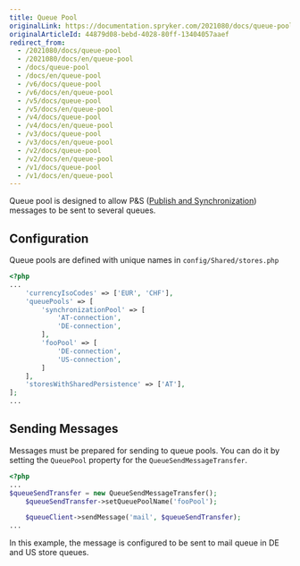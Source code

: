 ```yaml
---
title: Queue Pool
originalLink: https://documentation.spryker.com/2021080/docs/queue-pool
originalArticleId: 44879d08-bebd-4028-80ff-13404057aaef
redirect_from:
  - /2021080/docs/queue-pool
  - /2021080/docs/en/queue-pool
  - /docs/queue-pool
  - /docs/en/queue-pool
  - /v6/docs/queue-pool
  - /v6/docs/en/queue-pool
  - /v5/docs/queue-pool
  - /v5/docs/en/queue-pool
  - /v4/docs/queue-pool
  - /v4/docs/en/queue-pool
  - /v3/docs/queue-pool
  - /v3/docs/en/queue-pool
  - /v2/docs/queue-pool
  - /v2/docs/en/queue-pool
  - /v1/docs/queue-pool
  - /v1/docs/en/queue-pool
---
```


Queue pool is designed to allow P&S ([Publish and Synchronization](/docs/scos/dev/back-end-development/zed/data-manipulation/data-publishing/publish-and-synchronization.html)) messages to be sent to several queues.

## Configuration
Queue pools are defined with unique names in `config/Shared/stores.php`

```php
<?php
...
    'currencyIsoCodes' => ['EUR', 'CHF'],
    'queuePools' => [
        'synchronizationPool' => [
            'AT-connection',
            'DE-connection',
        ],
        'fooPool' => [
            'DE-connection',
            'US-connection',
        ]
    ],
    'storesWithSharedPersistence' => ['AT'],
];
...
```
## Sending Messages
Messages must be prepared for sending to queue pools. You can do it by setting the `QueuePool` property for the `QueueSendMessageTransfer`.
```php
<?php
...
$queueSendTransfer = new QueueSendMessageTransfer();
    $queueSendTransfer->setQueuePoolName('fooPool');

    $queueClient->sendMessage('mail', $queueSendTransfer);
...
```
In this example, the message is configured to be sent to mail queue in DE and US store queues.

<!--Last review date: Apr 25, 2019 by by Ehsan Zanjani, Andrii Tserkovnyi-->
